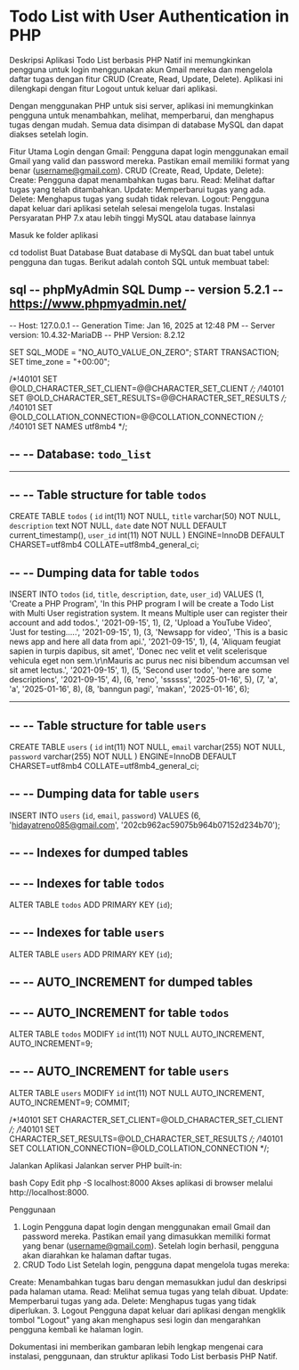 # Todo List with User Authentication in PHP
Deskripsi
Aplikasi Todo List berbasis PHP Natif ini memungkinkan pengguna untuk login menggunakan akun Gmail mereka dan mengelola daftar tugas dengan fitur CRUD (Create, Read, Update, Delete). Aplikasi ini dilengkapi dengan fitur Logout untuk keluar dari aplikasi.

Dengan menggunakan PHP untuk sisi server, aplikasi ini memungkinkan pengguna untuk menambahkan, melihat, memperbarui, dan menghapus tugas dengan mudah. Semua data disimpan di database MySQL dan dapat diakses setelah login.

Fitur Utama
Login dengan Gmail: Pengguna dapat login menggunakan email Gmail yang valid dan password mereka. Pastikan email memiliki format yang benar (username@gmail.com).
CRUD (Create, Read, Update, Delete):
Create: Pengguna dapat menambahkan tugas baru.
Read: Melihat daftar tugas yang telah ditambahkan.
Update: Memperbarui tugas yang ada.
Delete: Menghapus tugas yang sudah tidak relevan.
Logout: Pengguna dapat keluar dari aplikasi setelah selesai mengelola tugas.
Instalasi
Persyaratan
PHP 7.x atau lebih tinggi
MySQL atau database lainnya

Masuk ke folder aplikasi

cd todolist
Buat Database Buat database di MySQL dan buat tabel untuk pengguna dan tugas. Berikut adalah contoh SQL untuk membuat tabel:

sql
-- phpMyAdmin SQL Dump
-- version 5.2.1
-- https://www.phpmyadmin.net/
--
-- Host: 127.0.0.1
-- Generation Time: Jan 16, 2025 at 12:48 PM
-- Server version: 10.4.32-MariaDB
-- PHP Version: 8.2.12

SET SQL_MODE = "NO_AUTO_VALUE_ON_ZERO";
START TRANSACTION;
SET time_zone = "+00:00";


/*!40101 SET @OLD_CHARACTER_SET_CLIENT=@@CHARACTER_SET_CLIENT */;
/*!40101 SET @OLD_CHARACTER_SET_RESULTS=@@CHARACTER_SET_RESULTS */;
/*!40101 SET @OLD_COLLATION_CONNECTION=@@COLLATION_CONNECTION */;
/*!40101 SET NAMES utf8mb4 */;

--
-- Database: `todo_list`
--

-- --------------------------------------------------------

--
-- Table structure for table `todos`
--

CREATE TABLE `todos` (
  `id` int(11) NOT NULL,
  `title` varchar(50) NOT NULL,
  `description` text NOT NULL,
  `date` date NOT NULL DEFAULT current_timestamp(),
  `user_id` int(11) NOT NULL
) ENGINE=InnoDB DEFAULT CHARSET=utf8mb4 COLLATE=utf8mb4_general_ci;

--
-- Dumping data for table `todos`
--

INSERT INTO `todos` (`id`, `title`, `description`, `date`, `user_id`) VALUES
(1, 'Create a PHP Program', 'In this PHP program I will be create a Todo List with Multi User registration system. It means Multiple user can register their account and add todos.', '2021-09-15', 1),
(2, 'Upload a YouTube Video', 'Just for testing.....', '2021-09-15', 1),
(3, 'Newsapp for video', 'This is a basic news app and here all data from api.', '2021-09-15', 1),
(4, 'Aliquam feugiat sapien in turpis dapibus, sit amet', 'Donec nec velit et velit scelerisque vehicula eget non sem.\r\nMauris ac purus nec nisi bibendum accumsan vel sit amet lectus.', '2021-09-15', 1),
(5, 'Second user todo', 'here are some descriptions', '2021-09-15', 4),
(6, 'reno', 'ssssss', '2025-01-16', 5),
(7, 'a', 'a', '2025-01-16', 8),
(8, 'banngun pagi', 'makan', '2025-01-16', 6);

-- --------------------------------------------------------

--
-- Table structure for table `users`
--

CREATE TABLE `users` (
  `id` int(11) NOT NULL,
  `email` varchar(255) NOT NULL,
  `password` varchar(255) NOT NULL
) ENGINE=InnoDB DEFAULT CHARSET=utf8mb4 COLLATE=utf8mb4_general_ci;

--
-- Dumping data for table `users`
--

INSERT INTO `users` (`id`, `email`, `password`) VALUES
(6, 'hidayatreno085@gmail.com', '202cb962ac59075b964b07152d234b70');

--
-- Indexes for dumped tables
--

--
-- Indexes for table `todos`
--
ALTER TABLE `todos`
  ADD PRIMARY KEY (`id`);

--
-- Indexes for table `users`
--
ALTER TABLE `users`
  ADD PRIMARY KEY (`id`);

--
-- AUTO_INCREMENT for dumped tables
--

--
-- AUTO_INCREMENT for table `todos`
--
ALTER TABLE `todos`
  MODIFY `id` int(11) NOT NULL AUTO_INCREMENT, AUTO_INCREMENT=9;

--
-- AUTO_INCREMENT for table `users`
--
ALTER TABLE `users`
  MODIFY `id` int(11) NOT NULL AUTO_INCREMENT, AUTO_INCREMENT=9;
COMMIT;

/*!40101 SET CHARACTER_SET_CLIENT=@OLD_CHARACTER_SET_CLIENT */;
/*!40101 SET CHARACTER_SET_RESULTS=@OLD_CHARACTER_SET_RESULTS */;
/*!40101 SET COLLATION_CONNECTION=@OLD_COLLATION_CONNECTION */;

Jalankan Aplikasi Jalankan server PHP built-in:

bash
Copy
Edit
php -S localhost:8000
Akses aplikasi di browser melalui http://localhost:8000.

Penggunaan
1. Login
Pengguna dapat login dengan menggunakan email Gmail dan password mereka. Pastikan email yang dimasukkan memiliki format yang benar (username@gmail.com).
Setelah login berhasil, pengguna akan diarahkan ke halaman daftar tugas.
2. CRUD Todo List
Setelah login, pengguna dapat mengelola tugas mereka:

Create: Menambahkan tugas baru dengan memasukkan judul dan deskripsi pada halaman utama.
Read: Melihat semua tugas yang telah dibuat.
Update: Memperbarui tugas yang ada.
Delete: Menghapus tugas yang tidak diperlukan.
3. Logout
Pengguna dapat keluar dari aplikasi dengan mengklik tombol "Logout" yang akan menghapus sesi login dan mengarahkan pengguna kembali ke halaman login.

Dokumentasi ini memberikan gambaran lebih lengkap mengenai cara instalasi, penggunaan, dan struktur aplikasi Todo List berbasis PHP Natif.
